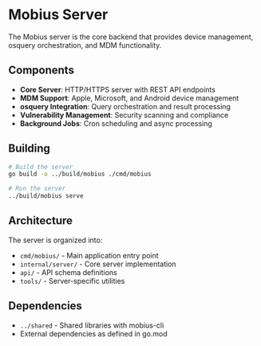 # Mobius Server

The Mobius server is the core backend that provides device management, osquery orchestration, and MDM functionality.

## Components

- **Core Server**: HTTP/HTTPS server with REST API endpoints
- **MDM Support**: Apple, Microsoft, and Android device management
- **osquery Integration**: Query orchestration and result processing
- **Vulnerability Management**: Security scanning and compliance
- **Background Jobs**: Cron scheduling and async processing

## Building

```bash
# Build the server
go build -o ../build/mobius ./cmd/mobius

# Run the server
../build/mobius serve
```

## Architecture

The server is organized into:

- `cmd/mobius/` - Main application entry point
- `internal/server/` - Core server implementation
- `api/` - API schema definitions
- `tools/` - Server-specific utilities

## Dependencies

- `../shared` - Shared libraries with mobius-cli
- External dependencies as defined in go.mod
